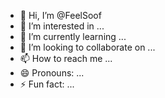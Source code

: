 - 👋 Hi, I’m @FeelSoof
- 👀 I’m interested in ...
- 🌱 I’m currently learning ...
- 💞️ I’m looking to collaborate on ...
- 📫 How to reach me ...
- 😄 Pronouns: ...
- ⚡ Fun fact: ...

<!---
FeelSoof/FeelSoof is a ✨ special ✨ repository because its `README.md` (this file) appears on your GitHub profile.
You can click the Preview link to take a look at your changes.
--->
